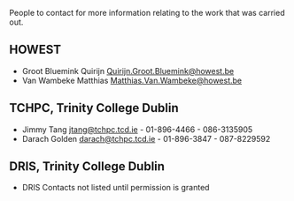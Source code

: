 People to contact for more information relating to the work that was carried out.

## HOWEST

* Groot Bluemink Quirijn <Quirijn.Groot.Bluemink@howest.be>
* Van Wambeke Matthias <Matthias.Van.Wambeke@howest.be>

## TCHPC, Trinity College Dublin

* Jimmy Tang <jtang@tchpc.tcd.ie> - 01-896-4466 - 086-3135905
* Darach Golden <darach@tchpc.tcd.ie> - 01-896-3847 - 087-8229592

## DRIS, Trinity College Dublin

* DRIS Contacts not listed until permission is granted

